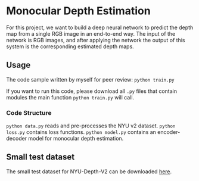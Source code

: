 # Monocular Depth Estimation
For this project, we want to build a deep neural network to predict the depth map from a single RGB image in an end-to-end way. The input of the network is RGB images, and after applying the network the output of this system is the corresponding estimated depth maps.

## Usage
The code sample written by myself for peer review:
`python train.py`

If you want to run this code, please download  all `.py` files that contain modules the main function `python train.py`  will call.

### Code Structure ###
`python data.py` reads and pre-processes the NYU v2 dataset.
`python loss.py` contains loss functions.
`python model.py` contains an encoder-decoder model for monocular depth estimation.


## Small test dataset
The small test dataset for NYU-Depth-V2 can be downloaded [here](https://drive.google.com/file/d/1HFAsEQCDUx0UC63Yv5uKE2Z5Z9cKDMV0/view?usp=sharing).

